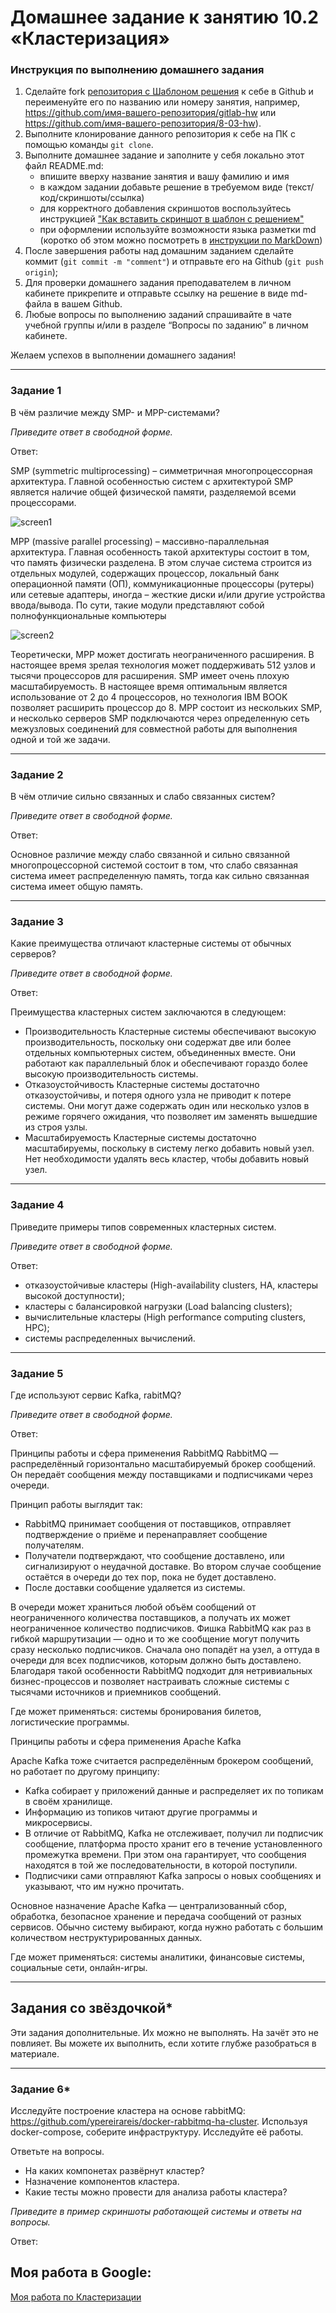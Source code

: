 # Домашнее задание к занятию 10.2 «Кластеризация»


### Инструкция по выполнению домашнего задания

1. Сделайте fork [репозитория c Шаблоном решения](https://github.com/netology-code/sys-pattern-homework) к себе в Github и переименуйте его по названию или номеру занятия, например, https://github.com/имя-вашего-репозитория/gitlab-hw или https://github.com/имя-вашего-репозитория/8-03-hw).
2. Выполните клонирование данного репозитория к себе на ПК с помощью команды `git clone`.
3. Выполните домашнее задание и заполните у себя локально этот файл README.md:
   - впишите вверху название занятия и вашу фамилию и имя
   - в каждом задании добавьте решение в требуемом виде (текст/код/скриншоты/ссылка)
   - для корректного добавления скриншотов воспользуйтесь инструкцией ["Как вставить скриншот в шаблон с решением"](https://github.com/netology-code/sys-pattern-homework/blob/main/screen-instruction.md)
   - при оформлении используйте возможности языка разметки md (коротко об этом можно посмотреть в [инструкции по MarkDown](https://github.com/netology-code/sys-pattern-homework/blob/main/md-instruction.md))
4. После завершения работы над домашним заданием сделайте коммит (`git commit -m "comment"`) и отправьте его на Github (`git push origin`);
5. Для проверки домашнего задания преподавателем в личном кабинете прикрепите и отправьте ссылку на решение в виде md-файла в вашем Github.
6. Любые вопросы по выполнению заданий спрашивайте в чате учебной группы и/или в разделе “Вопросы по заданию” в личном кабинете.

Желаем успехов в выполнении домашнего задания!

---

### Задание 1

В чём различие между SMP- и MPP-системами?

*Приведите ответ в свободной форме.*

Ответ:

SMP (symmetric multiprocessing) – симметричная многопроцессорная архитектура. Главной особенностью систем с архитектурой SMP является наличие общей физической памяти, разделяемой всеми процессорами.

![screen1](https://github.com/KorolkovDenis/)

MPP (massive parallel processing) – массивно-параллельная архитектура. Главная особенность такой архитектуры состоит в том, что память физически разделена. В этом случае система строится из отдельных модулей, содержащих процессор, локальный банк операционной памяти (ОП), коммуникационные процессоры (рутеры) или сетевые адаптеры, иногда – жесткие диски и/или другие устройства ввода/вывода. По сути, такие модули представляют собой полнофункциональные компьютеры

![screen2](https://github.com/KorolkovDenis/)

Теоретически, MPP может достигать неограниченного расширения. В настоящее время зрелая технология может поддерживать 512 узлов и тысячи процессоров для расширения.
SMP имеет очень плохую масштабируемость. В настоящее время оптимальным является использование от 2 до 4 процессоров, но технология IBM BOOK позволяет расширить процессор до 8.
MPP состоит из нескольких SMP, и несколько серверов SMP подключаются через определенную сеть межузловых соединений для совместной работы для выполнения одной и той же задачи.

---

### Задание 2

В чём отличие сильно связанных и слабо связанных систем?

*Приведите ответ в свободной форме.*

Ответ:

Основное различие между слабо связанной и сильно связанной многопроцессорной системой состоит в том, что слабо связанная система имеет распределенную память, тогда как сильно связанная система имеет общую память.

---

### Задание 3

Какие преимущества отличают кластерные системы от обычных серверов?

*Приведите ответ в свободной форме.*

Ответ:

Преимущества кластерных систем заключаются в следующем:

* Производительность 
Кластерные системы обеспечивают высокую производительность, поскольку они содержат две или более отдельных компьютерных систем, объединенных вместе. Они работают как параллельный блок и обеспечивают гораздо более высокую производительность системы.
* Отказоустойчивость 
Кластерные системы достаточно отказоустойчивы, и потеря одного узла не приводит к потере системы. Они могут даже содержать один или несколько узлов в режиме горячего ожидания, что позволяет им заменять вышедшие из строя узлы.
* Масштабируемость 
Кластерные системы достаточно масштабируемы, поскольку в систему легко добавить новый узел. Нет необходимости удалять весь кластер, чтобы добавить новый узел.

---

### Задание 4

Приведите примеры типов современных кластерных систем.

*Приведите ответ в свободной форме.*

Ответ:

- отказоустойчивые кластеры (High-availability clusters, HA,
кластеры высокой доступности);
- кластеры с балансировкой нагрузки (Load balancing clusters);
- вычислительные кластеры (High performance computing
clusters, HPC);
- системы распределенных вычислений.

---

### Задание 5

Где используют сервис Kafka, rabitMQ?

*Приведите ответ в свободной форме.*

Ответ:

Принципы работы и сфера применения RabbitMQ
RabbitMQ — распределённый горизонтально масштабируемый брокер сообщений. Он передаёт сообщения между поставщиками и подписчиками через очереди. 

Принцип работы выглядит так:

+ RabbitMQ принимает сообщения от поставщиков, отправляет подтверждение о приёме и перенаправляет сообщение получателям.
+ Получатели подтверждают, что сообщение доставлено, или сигнализируют о неудачной доставке. Во втором случае сообщение остаётся в очереди до тех пор, пока не будет доставлено.
+ После доставки сообщение удаляется из системы. 


В очереди может храниться любой объём сообщений от неограниченного количества поставщиков, а получать их может неограниченное количество подписчиков. Фишка RabbitMQ как раз в гибкой маршрутизации — одно и то же сообщение могут получить сразу несколько подписчиков. Сначала оно попадёт на узел, а оттуда в очереди для всех подписчиков, которым должно быть доставлено. Благодаря такой особенности RabbitMQ подходит для нетривиальных бизнес-процессов и позволяет настраивать сложные системы с тысячами источников и приемников сообщений. 

Где может применяться: системы бронирования билетов, логистические программы.

Принципы работы и сфера применения Apache Kafka

Apache Kafka тоже считается распределённым брокером сообщений, но работает по другому принципу:

* Kafka собирает у приложений данные и распределяет их по топикам в своём хранилище. 
* Информацию из топиков читают другие программы и микросервисы.
* В отличие от RabbitMQ, Kafka не отслеживает, получил ли подписчик сообщение, платформа просто хранит его в течение установленного промежутка времени. При этом она гарантирует, что сообщения находятся в той же последовательности, в которой поступили.
* Подписчики сами отправляют Kafka запросы о новых сообщениях и указывают, что им нужно прочитать. 

Основное назначение Apache Kafka — централизованный сбор, обработка, безопасное хранение и передача сообщений от разных сервисов. Обычно систему выбирают, когда нужно работать с большим количеством неструктурированных данных.

Где может применяться: системы аналитики, финансовые системы, социальные сети, онлайн-игры.

---

## Задания со звёздочкой*
Эти задания дополнительные. Их можно не выполнять. На зачёт это не повлияет. Вы можете их выполнить, если хотите глубже разобраться в материале.

---

### Задание 6*

Исследуйте построение кластера на основе rabbitMQ: https://github.com/ypereirareis/docker-rabbitmq-ha-cluster. 
Используя docker-compose, соберите инфраструктуру. Исследуйте её работы.

Ответьте на вопросы.

- На каких компонетах развёрнут кластер?
- Назначение компонентов кластера.
- Какие тесты можно провести для анализа работы кластера?

*Приведите в пример скриншоты работающей системы и ответы на вопросы.*

Ответ:




 ## Моя работа в Google:

[Моя работа по Кластеризации](https://docs.google.com/)